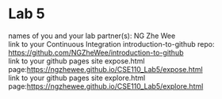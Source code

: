 # Lab 5 
names of you and your lab partner(s): NG Zhe Wee  
link to your Continuous Integration introduction-to-github repo: https://github.com/NGZheWee/introduction-to-github  
link to your github pages site expose.html page:https://ngzhewee.github.io/CSE110_Lab5/expose.html  
link to your github pages site explore.html page:https://ngzhewee.github.io/CSE110_Lab5/explore.html  

